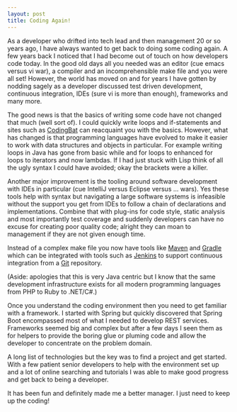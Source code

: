 ```yaml
---
layout: post
title: Coding Again!
---
```


As a developer who drifted into tech lead and then management 20 or so years ago, I have always wanted to get back to doing some coding again. A few years back I noticed that I had become out of touch on how developers code today. In the good old days all you needed was an editor (cue emacs versus vi war), a compiler and an incomprehensible make file and you were all set! However, the world has moved on and for years I have gotten by nodding sagely as a developer discussed test driven development, continuous integration, IDEs (sure vi is more than enough), frameworks and many more.

The good news is that the basics of writing some code have not changed that much (well sort of). I could quickly write loops and if-statements and sites such as [CodingBat](http://codingbat.com/java) can reacquaint you with the basics. However, what has changed is that programming languages have evolved to make it easier to work with data structures and objects in particular. For example writing loops in Java has gone from basic while and for loops to enhanced for loops to iterators and now lambdas. If I had just stuck with Lisp think of all the ugly syntax I could have avoided; okay the brackets were a killer.

Another major improvement is the tooling around software development with IDEs in particular (cue IntelliJ versus Eclipse versus ... wars). Yes these tools help with syntax but navigating a large software systems is infeasible without the support you get from IDEs to follow a chain of declarations and implementations. Combine that with plug-ins for code style, static analysis and most importantly test coverage and suddenly developers can have no excuse for creating poor quality code; alright they can moan to management if they are not given enough time.

Instead of a complex make file you now have tools like [Maven](https://maven.apache.org/) and [Gradle](http://gradle.org/) which can be integrated with tools such as [Jenkins](https://jenkins.io/) to support continuous integration from a [Git](https://git-scm.com/) repository.

(Aside: apologies that this is very Java centric but I know that the same development infrastructure exists for all modern programming languages from PHP to Ruby to .NET/C#.)

Once you understand the coding environment then you need to get familiar with a framework. I started with Spring but quickly discovered that Spring Boot encompassed most of what I needed to develop REST services. Frameworks seemed big and complex but after a few days I seen them as for helpers to provide the boring glue or pluming code and allow the developer to concentrate on the problem domain.

A long list of technologies but the key was to find a project and get started. With a few patient senior developers to help with the environment set up and a lot of online searching and tutorials I was able to make good progress and get back to being a developer.

It has been fun and definitely made me a better manager. I just need to keep up the coding!
